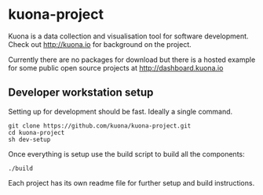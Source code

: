 # kuona-project

Kuona is a data collection and visualisation tool for software development. Check out http://kuona.io for background on the project.

Currently there are no packages for download but there is a hosted example for some public open source projects at http://dashboard.kuona.io


## Developer workstation setup

Setting up for development should be fast. Ideally a single command. 

	git clone https://github.com/kuona/kuona-project.git
	cd kuona-project
	sh dev-setup

Once everything is setup use the build script to build all the components:

    ./build

Each project has its own readme file for further setup and build
instructions.
